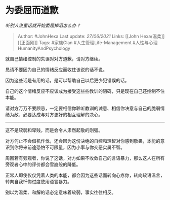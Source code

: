 # 为委屈而道歉
*听别人说重话就开始委屈掉泪怎么办？*


> Author: #JohnHexa 
Last update: *27/06/2021* 
Links: [[John Hexa/温柔]] [[正面刚]]
Tags: #家族Clan #人生管理Life-Management #人性与心理HumanityAndPsychology 



就自己情绪控制的失误对对方道歉，请对方继续。

恳请不要因为自己的情绪反应而收住该说的话不说。

因为这些话是有用的话，是可以帮助自己以后更少犯错误的话。

自己的这个情绪反应不应该成为接受这些些教训的阻碍，只是现在自己还控制不住本能。

请对方万万不要顾忌，一定要相信你聆听教训的诚意、相信你决意与自己的脆弱情绪为敌、必要达成与对方更好的相互理解的决心。

  

---

这不是软弱和卑贱，而是会令人肃然起敬的刚强。

对方何止不会借机作伐，还会因为这份决绝的自控和理智对你感到敬畏，本能的意识到你将来前途恐怕不可限量，因为小事与你交恶实属不智。

周围若有旁观者，你说了这话，对方如果不收敛自己的言语暴力，那么这人在所有旁观者心中的评价都会雪崩般的降低。

正常人即使仅仅凭着人类的本能，都会因为这些话而转向心疼你，转向软语温言，转向自我忏悔过度使用语言暴力。

  

别以为温柔、和解的话必定意味着软弱，事实往往相反。

  
